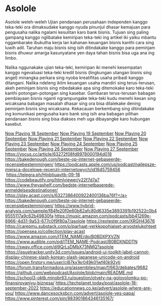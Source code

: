 # Asolole
Asolole weleh-weleh
Ujian pendanaan perusahaan independen kanggo teka-teki ora dimaksudake kanggo nyuda pinunjul dhasar kemajuan para pengusaha nalika ngalami kesulitan karo bank bisnis. Tujuan sing paling gampang kanggo nglibatake kemiripan teka-teki ing artikel iki yaiku mbantu nggambarake ibukutha kerja lan kahanan keuangan bisnis kanthi cara sing luwih adil. Taruhan maju bisnis sing isih ditindakake kanggo para peminjam bisnis dhuwur amarga kasunyatane yen daya tahan bisnis bisa uga ana ing limbo.

Nalika nggunakake ujian teka-teki, kemiripan iki menehi kesempatan kanggo ngevaluasi teka-teki kredit bisnis (lingkungan utangan bisnis sing angel) minangka perkara sing nyoba kreatifitas usaha pribadi kanggo ditangani. Nalika ndeleng iklim keuangan usaha mandiri sing terus-terusan, akeh peminjam bisnis sing mbedakake apa sing ditemokake karo teka-teki kanthi potongan-potongan sing kasebar. Gambaran terus-terusan babagan pembiayaan bisnis nganti ngrampungake teka-teki kudu menehi kesan sing wicaksana babagan masalah dhasar sing ora bisa dilalekake dening peminjam bisnis sing wicaksana. Kekacauan berkembang sing ditindakake ing komunikasi pengusaha karo bank sing isih ana babagan pilihan pendanaan bisnis sing bisa diakses meh uga dibayangke karo hubungan kasebut.

<a href="https://play.acast.com/s/63272a29ac3d0f0013cd5e09?hl=en">Now Playing 18 September</a> <a href="https://play.acast.com/s/63272a8f9d03780013860aea?hl=en">Now Playing 19 September</a> <a href="https://play.acast.com/s/63272ad95482a00012ff79b7?hl=en">Now Playing 20 September</a> <a href="https://play.acast.com/s/63272b2da8cfed00121df8d3?hl=en">Now Playing 21 September</a> <a href="https://play.acast.com/s/63272b67ac3d0f0013cd627e?hl=en">Now Playing 22 September</a> <a href="https://play.acast.com/s/63272ba7ac3d0f0013cd6369?hl=en">Now Playing 23 September</a> <a href="https://play.acast.com/s/63272c3f9d03780013861164?hl=en">Now Playing 24 September</a> <a href="https://play.acast.com/s/63272c97aef2a30012947fdc?hl=en">Now Playing 25 September</a> <a href="https://play.acast.com/s/63272cd95482a00012ff8161?hl=en">Now Playing 26 September</a> <a href="https://play.acast.com/s/63272d1475a7480014e05868?hl=en">Now Playing 27 September</a> <a href="https://vocus.cc/article/63272f08fd8978000194d018">https://vocus.cc/article/63272f08fd8978000194d018</a> <a href="https://bakedenough.com/beste-op-internet-gebaseerde-recensiebestemmingen/">https://bakedenough.com/beste-op-internet-gebaseerde-recensiebestemmingen/</a> <a href="https://podcasts.apple.com/us/podcast/najlepsze-miejsca-docelowe-recenzji-internetowych/id1645759456">https://podcasts.apple.com/us/podcast/najlepsze-miejsca-docelowe-recenzji-internetowych/id1645759456</a>  <a href="https://telegra.ph/Hjnbtiuayitb-09-18">https://telegra.ph/Hjnbtiuayitb-09-18</a> <a href="https://codebeautify.org/htmlviewer/y22f7d7a7">https://codebeautify.org/htmlviewer/y22f7d7a7</a> <a href="https://www.theyashelf.com/bedste-internetbaserede-anmeldelsesdestinationer/">https://www.theyashelf.com/bedste-internetbaserede-anmeldelsesdestinationer/</a> <a href="https://play.acast.com/s/6327386400922400136ba76f?">https://play.acast.com/s/6327386400922400136ba76f?</a> <a href="https://bakedenough.com/beste-op-internet-gebaseerde-recensiebestemmingen/">https://bakedenough.com/beste-op-internet-gebaseerde-recensiebestemmingen/</a> <a href="https://www.hybrid-analysis.com/sample/f84fe20f0e60b82afc80d6335e3893391b192522c0b49555117a9c62b49830fa">https://www.hybrid-analysis.com/sample/f84fe20f0e60b82afc80d6335e3893391b192522c0b49555117a9c62b49830fa</a> <a href="https://music.amazon.com/podcasts/bb41269e-8966-4d31-9a53-677c0f9f80a7/asolole">https://music.amazon.com/podcasts/bb41269e-8966-4d31-9a53-677c0f9f80a7/asolole</a> <a href="https://rextester.com/XRGH43676">https://rextester.com/XRGH43676</a> <a href="https://carepmu.substack.com/p/parhaat-verkkopohjaiset-arvostelukohteet">https://carepmu.substack.com/p/parhaat-verkkopohjaiset-arvostelukohteet</a> <a href="https://opensea.io/collection/play-acast">https://opensea.io/collection/play-acast</a> <a href="https://www.amazon.com/ITEM_NAME/dp/B0BDXPXVZN">https://www.amazon.com/ITEM_NAME/dp/B0BDXPXVZN</a> <a href="https://www.audible.com/pd/ITEM_NAME-Podcast/B0BDXNDDTN">https://www.audible.com/pd/ITEM_NAME-Podcast/B0BDXNDDTN</a> <a href="https://sway.office.com/di9QrLsDMbX73NMQ?asolole">https://sway.office.com/di9QrLsDMbX73NMQ?asolole</a> <a href="https://issuetracker.unity3d.com/issues/android-ui-toolkit-label-cannot-display-chinese-slash-korean-slash-japanese-unicode-on-android">https://issuetracker.unity3d.com/issues/android-ui-toolkit-label-cannot-display-chinese-slash-korean-slash-japanese-unicode-on-android</a> <a href="https://open.firstory.me/user/cl87kx1kr049k01wf40k92yti">https://open.firstory.me/user/cl87kx1kr049k01wf40k92yti</a> <a href="https://forum.transformadora.org/assemblies/map/f/663/debates/9682">https://forum.transformadora.org/assemblies/map/f/663/debates/9682</a> <a href="https://github.com/webpodcast/Asolole/blob/main/README.md">https://github.com/webpodcast/Asolole/blob/main/README.md</a> <a href="https://school3-oktb.minobr63.ru/question/otvety-na-golovolomku-po-finansirovaniyu-biznesa/">https://school3-oktb.minobr63.ru/question/otvety-na-golovolomku-po-finansirovaniyu-biznesa/</a> <a href="https://techplanet.today/post/asolole-18-september-2022">https://techplanet.today/post/asolole-18-september-2022</a> <a href="https://educationnews.co.ke/advert/asolole-where-are-you/">https://educationnews.co.ke/advert/asolole-where-are-you/</a> <a href="https://www.dancesocksbcn.com/advert/asolole-yes-papa/">https://www.dancesocksbcn.com/advert/asolole-yes-papa/</a> <a href="https://www.pinterest.com/pin/883901864346135167/">https://www.pinterest.com/pin/883901864346135167/</a>
